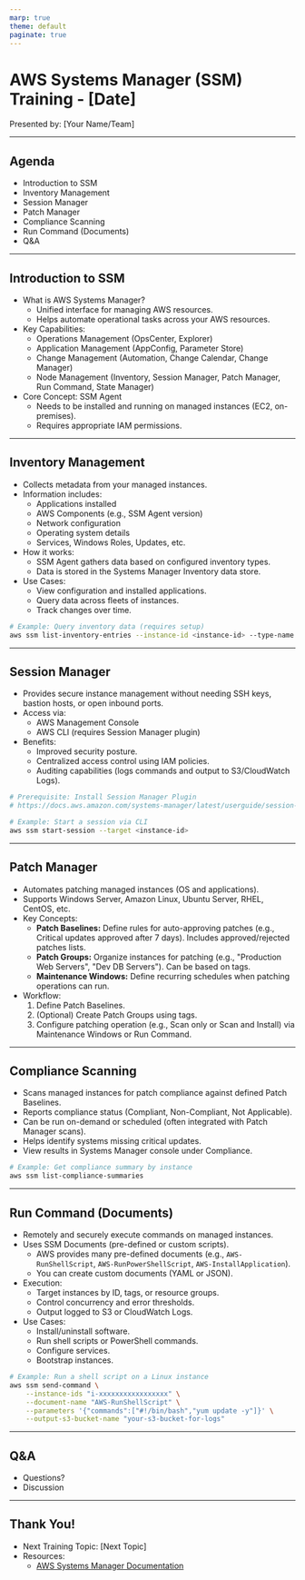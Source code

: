 ```yaml
---
marp: true
theme: default
paginate: true
---
```


# AWS Systems Manager (SSM) Training - [Date]

Presented by: [Your Name/Team]

---

## Agenda

*   Introduction to SSM
*   Inventory Management
*   Session Manager
*   Patch Manager
*   Compliance Scanning
*   Run Command (Documents)
*   Q&A

---

## Introduction to SSM

*   What is AWS Systems Manager?
    *   Unified interface for managing AWS resources.
    *   Helps automate operational tasks across your AWS resources.
*   Key Capabilities:
    *   Operations Management (OpsCenter, Explorer)
    *   Application Management (AppConfig, Parameter Store)
    *   Change Management (Automation, Change Calendar, Change Manager)
    *   Node Management (Inventory, Session Manager, Patch Manager, Run Command, State Manager)
*   Core Concept: SSM Agent
    *   Needs to be installed and running on managed instances (EC2, on-premises).
    *   Requires appropriate IAM permissions.

---

## Inventory Management

*   Collects metadata from your managed instances.
*   Information includes:
    *   Applications installed
    *   AWS Components (e.g., SSM Agent version)
    *   Network configuration
    *   Operating system details
    *   Services, Windows Roles, Updates, etc.
*   How it works:
    *   SSM Agent gathers data based on configured inventory types.
    *   Data is stored in the Systems Manager Inventory data store.
*   Use Cases:
    *   View configuration and installed applications.
    *   Query data across fleets of instances.
    *   Track changes over time.

```bash
# Example: Query inventory data (requires setup)
aws ssm list-inventory-entries --instance-id <instance-id> --type-name AWS:Application
```

---

## Session Manager

*   Provides secure instance management without needing SSH keys, bastion hosts, or open inbound ports.
*   Access via:
    *   AWS Management Console
    *   AWS CLI (requires Session Manager plugin)
*   Benefits:
    *   Improved security posture.
    *   Centralized access control using IAM policies.
    *   Auditing capabilities (logs commands and output to S3/CloudWatch Logs).

```bash
# Prerequisite: Install Session Manager Plugin
# https://docs.aws.amazon.com/systems-manager/latest/userguide/session-manager-working-with-install-plugin.html

# Example: Start a session via CLI
aws ssm start-session --target <instance-id>
```

---

## Patch Manager

*   Automates patching managed instances (OS and applications).
*   Supports Windows Server, Amazon Linux, Ubuntu Server, RHEL, CentOS, etc.
*   Key Concepts:
    *   **Patch Baselines:** Define rules for auto-approving patches (e.g., Critical updates approved after 7 days). Includes approved/rejected patches lists.
    *   **Patch Groups:** Organize instances for patching (e.g., "Production Web Servers", "Dev DB Servers"). Can be based on tags.
    *   **Maintenance Windows:** Define recurring schedules when patching operations can run.
*   Workflow:
    1.  Define Patch Baselines.
    2.  (Optional) Create Patch Groups using tags.
    3.  Configure patching operation (e.g., Scan only or Scan and Install) via Maintenance Windows or Run Command.

---

## Compliance Scanning

*   Scans managed instances for patch compliance against defined Patch Baselines.
*   Reports compliance status (Compliant, Non-Compliant, Not Applicable).
*   Can be run on-demand or scheduled (often integrated with Patch Manager scans).
*   Helps identify systems missing critical updates.
*   View results in Systems Manager console under Compliance.

```bash
# Example: Get compliance summary by instance
aws ssm list-compliance-summaries
```

---

## Run Command (Documents)

*   Remotely and securely execute commands on managed instances.
*   Uses SSM Documents (pre-defined or custom scripts).
    *   AWS provides many pre-defined documents (e.g., `AWS-RunShellScript`, `AWS-RunPowerShellScript`, `AWS-InstallApplication`).
    *   You can create custom documents (YAML or JSON).
*   Execution:
    *   Target instances by ID, tags, or resource groups.
    *   Control concurrency and error thresholds.
    *   Output logged to S3 or CloudWatch Logs.
*   Use Cases:
    *   Install/uninstall software.
    *   Run shell scripts or PowerShell commands.
    *   Configure services.
    *   Bootstrap instances.

```bash
# Example: Run a shell script on a Linux instance
aws ssm send-command \
    --instance-ids "i-xxxxxxxxxxxxxxxxx" \
    --document-name "AWS-RunShellScript" \
    --parameters '{"commands":["#!/bin/bash","yum update -y"]}' \
    --output-s3-bucket-name "your-s3-bucket-for-logs"
```

---

## Q&A

*   Questions?
*   Discussion

---

## Thank You!

*   Next Training Topic: [Next Topic]
*   Resources:
    *   [AWS Systems Manager Documentation](https://docs.aws.amazon.com/systems-manager/latest/userguide/what-is-systems-manager.html)
